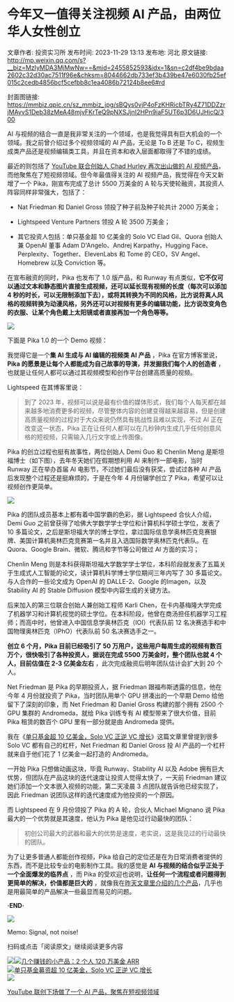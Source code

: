 # 今年又一值得关注视频 AI 产品，由两位华人女性创立

文章作者: 投资实习所
发布时间: 2023-11-29 13:13
发布地: 河北
原文链接: http://mp.weixin.qq.com/s?__biz=MzIyMDA3MjMwNw==&mid=2455852593&idx=1&sn=c2df4be9bdaa2602c32d30ac7511f96e&chksm=8044662db733ef3b439be47e6030fb25ef015c2cedb4856bcf5cefbb8c1ea4086b72124b8ee6#rd

封面图链接: https://mmbiz.qpic.cn/sz_mmbiz_jpg/sBQys0vjP4oFzKHRicbTRy4Z71DDZzrjMAyvS1Deb38zMeA48mjvFKrTeQ9pNXSJjnI2HPn9iaF5UT6p3D6UJHicQ/300

AI 与视频的结合一直是我非常关注的一个领域，也是我觉得具有巨大机会的一个领域。我之前曾介绍过多个视频领域的 AI 产品，无论是 To B 还是 To
C，视频生成类产品还是视频编辑类工具，并且在资本和收入层面都取得了不错的成绩。

最近的则包括了 [YouTube 联合创始人 Chad Hurley 再次出山做的 AI
视频产品](http://mp.weixin.qq.com/s?__biz=MzIyMDA3MjMwNw==&mid=2455852395&idx=1&sn=4e5fc056176f641cafcbf42e43969a6a&chksm=80446577b733ec613b82441cef4829e9c09f87ca03f0cbae033d241499f2020c57dfee98e53f&scene=21#wechat_redirect)，而他聚焦在了短视频领域。但今年最值得关注的
AI 视频产品，我觉得在今天又新增了一个 Pika，刚宣布完成了总计 5500 万美金的 A 轮与天使轮融资，其投资人阵容同样非常强大，包括了：

  * Nat Friedman 和 Daniel Gross 领投了种子前及种子轮共计 2000 万美金；

  * Lightspeed Venture Partners 领投 A 轮 3500 万美金；

  * 其它投资人包括：单只基金超 10 亿美金的 Solo VC Elad Gil、Quora 创始人兼 OpenAI 董事 Adam D'Angelo、Andrej Karpathy，Hugging Face、Perplexity、Together、ElevenLabs 和 Tome 的 CEO，SV Angel、Homebrew 以及 Conviction 等。

在宣布融资的同时，Pika 也发布了 1.0 版产品，和 Runway
有点类似，**它不仅可以通过文本和静态图片直接生成视频，还可以延长现有视频的长度（每次可以添加 4
秒的时长，可以无限制添加下去），或将其转换为不同的风格，比方说将真人风格的视频转换为动漫风格，另外还可以对视频有更多的编辑功能，比方说改变角色的衣服、让某个角色戴上太阳镜或者直接再加一个角色等等。**

![](https://mmbiz.qpic.cn/sz_mmbiz_png/sBQys0vjP4oFzKHRicbTRy4Z71DDZzrjM8hhH4M6FYLYdhGU35Yym0JNGo4ZLhfVskHDglxkMz4I5dP5iaAicZlAQ/640?wx_fmt=png&from=appmsg)

下面是 Pika 1.0 的一个 Demo 视频：

我觉得它是一个**集 AI 生成与 AI 编辑的视频类 AI 产品** ，Pika 在官方博客里说，**Pika
的愿景是让每个人都能成为自己故事的导演，并发掘我们每个人的创造者** ，也就是让任何人都可以通过其视频模型和创作平台创建高质量的视频。

Lightspeed 在其博客里说：

> 到了 2023
> 年，视频可以说是最有价值的媒体形式，我们每个人每天都在越来越多地消费更多的视频，尽管整体内容的创建变得越来越容易，但是创建高质量视频的过程对于大众来说仍然具有挑战性且难以实现，不过
> AI 正在改变这一状态，Pika 正在让任何人都可以在几秒钟内生成几乎任何创意风格的短视频，只需输入几行文字或上传图像。

Pika 的创立过程也挺有故事性，两位创始人 Demi Guo 和 Chenlin Meng 是斯坦福博士（如下图），去年冬天她们在假期想利用 AI
来制作一部电影，当时 Runway 正在举办首届 AI 电影节，不过她们最后没有获奖，尝试过各种 AI 产品后发现整个过程还是挺麻烦的，于是在今年 4
月份辍学创立了 Pika，希望可以让视频创作更简单。

![](https://mmbiz.qpic.cn/sz_mmbiz_jpg/sBQys0vjP4oFzKHRicbTRy4Z71DDZzrjMG2oDicZfeu7pmYHa7CojQtmkGQc51GpPEqiaQXtOZsjEvJ5HDzs7SExg/640?wx_fmt=jpeg&from=appmsg)

Pika 的团队成员基本上都有着中国学霸的色彩，据 Lightspeed 合伙人介绍，Demi Guo
之前曾获得了哈佛大学数学学士学位和计算机科学硕士学位，发表了 10
多篇论文，之后是斯坦福大学的博士学位，拿过国际信息学奥林匹克竞赛银牌、美国计算机奥林匹克竞赛第一名并且入选国际数学奥林匹克代表队。在
Quora、Google Brain、微软、腾讯和字节等公司做过 AI 方面的实习；

Chenlin Meng 则是本科获得斯坦福大学数学学士学位，本科阶段就发表了五篇关于生成式人工智能的论文，读计算机科学博士学位期间三年内写了 30
多篇论文。与人合作的一些论文成为 OpenAI 的 DALLE-2、Google 的Imagen，以及 Stability AI 的 Stable
Diffusion 模型中内容生成的关键方法。

后来加入的第三位联合创始人兼创始工程师 Karli
Chen，在卡内基梅隆大学完成了机器学习和计算机视觉的硕士学位。在本科阶段，他曾在商汤担任机器学习工程师；而高中时，他曾进入中国信息学奥林匹克（IOI）代表队前
12 名决赛选手和中国物理奥林匹克（IPhO）代表队前 50 名决赛选手之一。

**创立 6 个月，Pika 目前已经吸引了 50 万用户，这些用户每周生成的视频有数百万个，很快吸引了各种投资人，据说在完成 5500
万美金时，整个团队也就 4 个人，目前估值在 2-3 亿美金左右** ，此次完成融资后明年团队估计会扩大到 20 个人。

Net Friedman 是 Pika 的早期投资人，据 Friedman 跟福布斯透露的信息，他在今年 4 月份就投资了 Pika，当时团队用单个 GPU
拼凑出的一个早期 Demo 给他留下了深刻的印象，而 Net Friedman 和 Daniel Gross 构建的那个拥有 2500 个 GPU 集群的
Andromeda，就给 Pika 训练专有 AI 模型带来了很大价值，目前 Pika 租赁的数百个 GPU 里有一部分就是由 Andromeda 提供。

我在《[单只基金超 10 亿美金，Solo VC 正逆 VC
增长](http://mp.weixin.qq.com/s?__biz=MzIyMDA3MjMwNw==&mid=2455852419&idx=1&sn=b40c445f6a1d410858c65433ceb5c466&chksm=8044659fb733ec899d99123acb20327af73edd3de8d39ae9542c36ca13b7e9dc6ed49f569f5a&scene=21#wechat_redirect)》这篇文章里曾提到很多
Solo VC 都有自己的杠杆，Net Friedman 和 Daniel Gross 投 AI 产品的一个杠杆就来自于他们花了 1 亿美金一起打造的
Andromeda。

一开始 Pika 只想做动画这块，毕竟 Runway、Stability AI 以及 Adobe
拥有巨大优势，但团队在产品这块的迭代速度让投资人觉得太快了，一天前 Friedman 建议她们添加一个文本嵌入视频的功能，第二天凌晨 3
点团队就告诉他已经实现了，因此 Friedman 说团队这样的迭代速度成为他投资的一个原因。

而 Lightspeed 在 9 月份领投了 Pika 的 A 轮，合伙人 Michael Mignano 说 Pika 最大的一个优势就是其速度，他认为
Pika 是他见过行动最快的团队：

> 初创公司最大的武器和最大的优势是速度，老实说，这是我见过的行动最快的团队。

为了让更多普通人都能创作视频，Pika 给自己的定位还是在为日常消费者提供的东西，而不是比较专业的电影制作工具。我的感觉是 **AI
与视频的结合似乎正处于一个全面爆发的临界点** ，而 Pika 的受欢迎也说明，**让任何一个流程或者问题得到更简单的解决，价值都是巨大的**
，就像我在[昨天文章里介绍的几个产品](http://mp.weixin.qq.com/s?__biz=MzIyMDA3MjMwNw==&mid=2455852581&idx=1&sn=ce270ac7b3eefdcfa9660195afca43e5&chksm=80446639b733ef2fa599f199bb8383233e878f68063c7c64766a31d6eed1f8601d3c627a48d0&scene=21#wechat_redirect)，几乎也是用最简单的产品解决一些最显而易见的问题。

**·END·**

![](https://mmbiz.qpic.cn/sz_mmbiz_png/sBQys0vjP4oFzKHRicbTRy4Z71DDZzrjMSqc4sEYo6F8gBgk6z6eUIwibVC0uABEU3k0G4gMicTBMsVofCUFg1iaPw/640?wx_fmt=png&from=appmsg)  

Memo: Signal, not noise!

扫码或点击「阅读原文」继续阅读更多内容

![](https://mmbiz.qpic.cn/mmbiz_png/mrJibAziaMQhQGoNHniac6wGOyRe172dlS0HCYicyjiaCTtly2pULIz6YPNsXeRjoQFSuDYezsia4ibhbAc1X3GKtVRyw/640?wx_fmt=png&wxfrom=5&wx_lazy=1&wx_co=1)[![](https://mmbiz.qpic.cn/sz_mmbiz_jpg/sBQys0vjP4obD8iaiaXQjEhumWhCb49Yy4Ztib5uwWHGGWibvPLtTwHk1tTKCawznrveJVrHNTvWUtRtwneSEiaMHKg/640?wx_fmt=jpeg)几个赚钱的小产品：2
个人 120 万美金
ARR](https://mp.weixin.qq.com/s?__biz=MzIyMDA3MjMwNw==&mid=2455852581&idx=1&sn=ce270ac7b3eefdcfa9660195afca43e5&chksm=80446639b733ef2fa599f199bb8383233e878f68063c7c64766a31d6eed1f8601d3c627a48d0&scene=21#wechat_redirect)  
[![](https://mmbiz.qpic.cn/sz_mmbiz_jpg/sBQys0vjP4oibnx9n7w0C7jicN6JPwXxdKYgnK5wgq5vTKRqE286g5JB6iab13bu8QuuU9wRTrbjxWWpKiaEhzNMhQ/640?wx_fmt=jpeg)单只基金募资超
10 亿美金，Solo VC 正逆 VC
增长](https://mp.weixin.qq.com/s?__biz=MzIyMDA3MjMwNw==&mid=2455852419&idx=1&sn=b40c445f6a1d410858c65433ceb5c466&chksm=8044659fb733ec899d99123acb20327af73edd3de8d39ae9542c36ca13b7e9dc6ed49f569f5a&scene=21#wechat_redirect)  
[![](https://mmbiz.qpic.cn/sz_mmbiz_jpg/sBQys0vjP4oOcYichaPib5eQq3b8hhHHvHic6jWZsSyGd3m9jjHnaHsDJCUWovMZ6KxDeTxXByZBpdECGKyKWLfSw/640?wx_fmt=jpeg)](https://mp.weixin.qq.com/s?__biz=MzIyMDA3MjMwNw==&mid=2455852395&idx=1&sn=4e5fc056176f641cafcbf42e43969a6a&chksm=80446577b733ec613b82441cef4829e9c09f87ca03f0cbae033d241499f2020c57dfee98e53f&scene=21#wechat_redirect)

[YouTube 联创下场做了一个 AI
产品，聚焦在短视频领域](https://mp.weixin.qq.com/s?__biz=MzIyMDA3MjMwNw==&mid=2455852395&idx=1&sn=4e5fc056176f641cafcbf42e43969a6a&chksm=80446577b733ec613b82441cef4829e9c09f87ca03f0cbae033d241499f2020c57dfee98e53f&scene=21#wechat_redirect)

